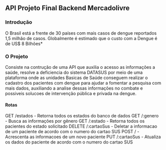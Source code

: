 ## API Projeto Final Backend Mercadolivre

### Introdução

O Brasil está a frente de 30 países com mais casos de dengue reportados 1,5 milhão de casos. Globalmente é estimado que o custo com a Dengue é de US$ 8 Bilhões*

### O Projeto

Consiste na contrução de uma API que auxilia o acesso as informações a saúde,  resolve a deficiencia do sistema DATASUS por meio de uma plataforma onde as unidades Basicas de Saúde conseguem realizar o cadastro dos pacientes com dengue para ajudar a fomentar a pesquisa com mais dados, auxiliando a analise dessas informações no combate e possiveis solucoes de intervenção pública e privada na dengue.
 </br>
 
#### Rotas 

GET /estados - Retorna todos os estados do banco de dados
GET /:genero - Busca as informações por gênero
GET /:estado - Retorna todos os pacientes do estado solicitado
DELETE /:cartaoSus - Deletar a informacao de um paciente de acordo com o numero do cartao SUS
POST /  - Acrescenta as informacoes de um novo paciente
PUT /:cartaoSus - Atualiza os dados do paciente de acordo com o numero do cartao SUS 


